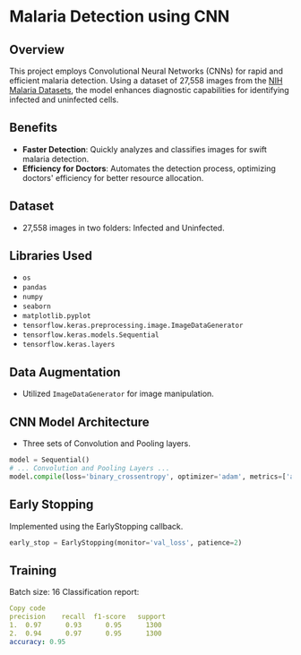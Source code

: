 # Malaria Detection using CNN

## Overview

This project employs Convolutional Neural Networks (CNNs) for rapid and efficient malaria detection. Using a dataset of 27,558 images from the [NIH Malaria Datasets](https://ceb.nlm.nih.gov/repositories/malaria-datasets/), the model enhances diagnostic capabilities for identifying infected and uninfected cells.

## Benefits

- **Faster Detection**: Quickly analyzes and classifies images for swift malaria detection.
- **Efficiency for Doctors**: Automates the detection process, optimizing doctors' efficiency for better resource allocation.

## Dataset

- 27,558 images in two folders: Infected and Uninfected.

## Libraries Used

- `os`
- `pandas`
- `numpy`
- `seaborn`
- `matplotlib.pyplot`
- `tensorflow.keras.preprocessing.image.ImageDataGenerator`
- `tensorflow.keras.models.Sequential`
- `tensorflow.keras.layers`

## Data Augmentation

- Utilized `ImageDataGenerator` for image manipulation.

## CNN Model Architecture

- Three sets of Convolution and Pooling layers.

```python
model = Sequential()
# ... Convolution and Pooling Layers ...
model.compile(loss='binary_crossentropy', optimizer='adam', metrics=['accuracy'])
```

## Early Stopping
Implemented using the EarlyStopping callback.
```python
early_stop = EarlyStopping(monitor='val_loss', patience=2)
```

## Training
Batch size: 16
Classification report:
```yaml
Copy code
precision    recall  f1-score   support
1.  0.97      0.93      0.95      1300
2.  0.94      0.97      0.95      1300
accuracy: 0.95
```
